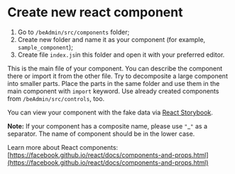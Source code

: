 # Create new react component

1. Go to `/beAdmin/src/components` folder; 
2. Create new folder and name it as your component \(for example, `sample_component`\);
3. Create file `index.js`in this folder and open it with your preferred editor. 

This is the main file of your component. You can describe the component there or import it from the other file. Try to decomposite a large component into smaller parts. Place the parts in the same folder and use them in the main component with `import` keyword. Use already created components from `/beAdmin/src/controls`, too.

You can view your component with the fake data via [React Storybook](/development-issues/create-new-form/create-new-react-component/storybook.md).

**Note:** If your component has a composite name, please use `"`\_`"` as a separator. The name of component should be in the lower case.

Learn more about React components: [https://facebook.github.io/react/docs/components-and-props.html](https://facebook.github.io/react/docs/components-and-props.html)

